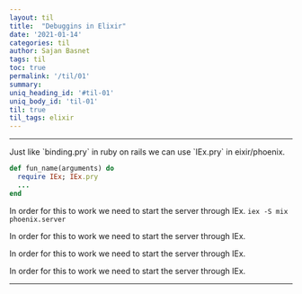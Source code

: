 ```yaml
---
layout: til
title:  "Debuggins in Elixir"
date: '2021-01-14'
categories: til
author: Sajan Basnet
tags: til
toc: true
permalink: '/til/01'
summary: 
uniq_heading_id: '#til-01'
uniq_body_id: 'til-01'
til: true
til_tags: elixir
---
```


<div class="">
<hr>
  Just like  `binding.pry` in ruby on rails we can use `IEx.pry` in eixir/phoenix.  
  
  ```ruby
  def fun_name(arguments) do
    require IEx; IEx.pry
    ...
  end
  ```

  In order for this to work we need to start the server through IEx. ```iex -S mix phoenix.server```

  In order for this to work we need to start the server through IEx.


  In order for this to work we need to start the server through IEx.


  In order for this to work we need to start the server through IEx.
<hr>
</div>